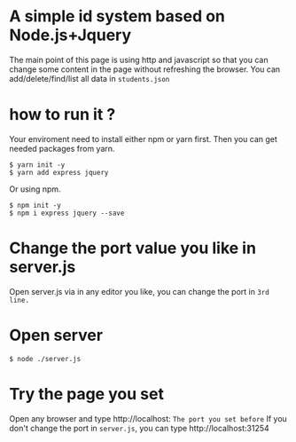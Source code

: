 # A simple id system based on Node.js+Jquery
The main point of this page is using http and javascript so that you can change some content in the page without refreshing the browser.
You can add/delete/find/list all data in `students.json`

# how to run it ?
Your enviroment need to install either npm or yarn first.
Then you can get needed packages from yarn.
```
$ yarn init -y
$ yarn add express jquery
```
Or using npm.
```
$ npm init -y
$ npm i express jquery --save
```
# Change the port value you like in server.js
Open server.js via in any editor you like, you can change the port in `3rd line.`

# Open server
```
$ node ./server.js
```

# Try the page you set
Open any browser and type
http://localhost: `The port you set before`
If you don't change the port in `server.js`, you can type
http://localhost:31254

